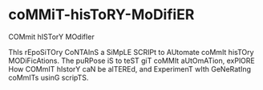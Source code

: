 # coMMiT-hisToRY-MoDifiER
COMmit hISTorY MOdifIer

ThIs rEpoSiTOry CoNTAInS a SiMpLE SCRIPt to AUtomate coMmIt hisTOry MODiFicAtions. The puRPose iS to teST giT coMMIt aUtOmATion, exPlORE How COMmIT hIstorY caN be alTEREd, and ExperimenT wIth GeNeRatIng coMmITs usinG scripTS.
